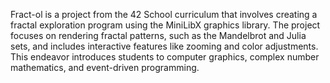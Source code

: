 Fract-ol is a project from the 42 School curriculum that involves creating a fractal exploration program using the MiniLibX graphics library. The project focuses on rendering fractal patterns, such as the Mandelbrot and Julia sets, and includes interactive features like zooming and color adjustments. This endeavor introduces students to computer graphics, complex number mathematics, and event-driven programming. 
